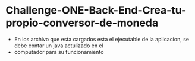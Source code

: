 # Challenge-ONE-Back-End-Crea-tu-propio-conversor-de-moneda
* En los archivo que esta cargados esta el ejecutable de la aplicacion, se debe contar un java actulizado en el
* computador para su funcionamiento
